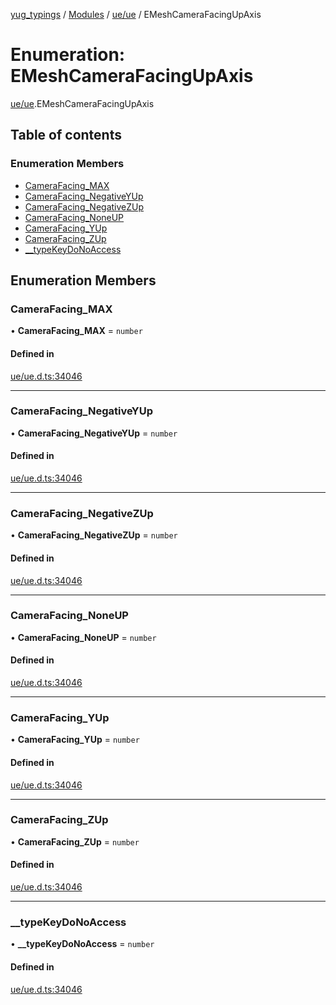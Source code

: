 [yug_typings](../README.md) / [Modules](../modules.md) / [ue/ue](../modules/ue_ue.md) / EMeshCameraFacingUpAxis

# Enumeration: EMeshCameraFacingUpAxis

[ue/ue](../modules/ue_ue.md).EMeshCameraFacingUpAxis

## Table of contents

### Enumeration Members

- [CameraFacing\_MAX](ue_ue.EMeshCameraFacingUpAxis.md#camerafacing_max)
- [CameraFacing\_NegativeYUp](ue_ue.EMeshCameraFacingUpAxis.md#camerafacing_negativeyup)
- [CameraFacing\_NegativeZUp](ue_ue.EMeshCameraFacingUpAxis.md#camerafacing_negativezup)
- [CameraFacing\_NoneUP](ue_ue.EMeshCameraFacingUpAxis.md#camerafacing_noneup)
- [CameraFacing\_YUp](ue_ue.EMeshCameraFacingUpAxis.md#camerafacing_yup)
- [CameraFacing\_ZUp](ue_ue.EMeshCameraFacingUpAxis.md#camerafacing_zup)
- [\_\_typeKeyDoNoAccess](ue_ue.EMeshCameraFacingUpAxis.md#__typekeydonoaccess)

## Enumeration Members

### CameraFacing\_MAX

• **CameraFacing\_MAX** = `number`

#### Defined in

[ue/ue.d.ts:34046](https://github.com/YugMetaverse/yug_typings/blob/25cad34/ue/ue.d.ts#L34046)

___

### CameraFacing\_NegativeYUp

• **CameraFacing\_NegativeYUp** = `number`

#### Defined in

[ue/ue.d.ts:34046](https://github.com/YugMetaverse/yug_typings/blob/25cad34/ue/ue.d.ts#L34046)

___

### CameraFacing\_NegativeZUp

• **CameraFacing\_NegativeZUp** = `number`

#### Defined in

[ue/ue.d.ts:34046](https://github.com/YugMetaverse/yug_typings/blob/25cad34/ue/ue.d.ts#L34046)

___

### CameraFacing\_NoneUP

• **CameraFacing\_NoneUP** = `number`

#### Defined in

[ue/ue.d.ts:34046](https://github.com/YugMetaverse/yug_typings/blob/25cad34/ue/ue.d.ts#L34046)

___

### CameraFacing\_YUp

• **CameraFacing\_YUp** = `number`

#### Defined in

[ue/ue.d.ts:34046](https://github.com/YugMetaverse/yug_typings/blob/25cad34/ue/ue.d.ts#L34046)

___

### CameraFacing\_ZUp

• **CameraFacing\_ZUp** = `number`

#### Defined in

[ue/ue.d.ts:34046](https://github.com/YugMetaverse/yug_typings/blob/25cad34/ue/ue.d.ts#L34046)

___

### \_\_typeKeyDoNoAccess

• **\_\_typeKeyDoNoAccess** = `number`

#### Defined in

[ue/ue.d.ts:34046](https://github.com/YugMetaverse/yug_typings/blob/25cad34/ue/ue.d.ts#L34046)
